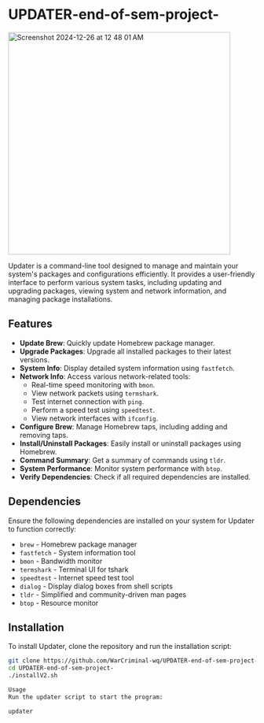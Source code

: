 # UPDATER-end-of-sem-project-

<img width="452" alt="Screenshot 2024-12-26 at 12 48 01 AM" src="https://github.com/user-attachments/assets/c010b0ec-b783-4d2d-9d64-1105b9ebef38" />


 Updater is a command-line tool designed to manage and maintain your system's packages and configurations efficiently. It provides a user-friendly interface to perform various system tasks, including updating and upgrading packages, viewing system and network information, and managing package installations.

## Features

- **Update Brew**: Quickly update Homebrew package manager.
- **Upgrade Packages**: Upgrade all installed packages to their latest versions.
- **System Info**: Display detailed system information using `fastfetch`.
- **Network Info**: Access various network-related tools:
  - Real-time speed monitoring with `bmon`.
  - View network packets using `termshark`.
  - Test internet connection with `ping`.
  - Perform a speed test using `speedtest`.
  - View network interfaces with `ifconfig`.
- **Configure Brew**: Manage Homebrew taps, including adding and removing taps.
- **Install/Uninstall Packages**: Easily install or uninstall packages using Homebrew.
- **Command Summary**: Get a summary of commands using `tldr`.
- **System Performance**: Monitor system performance with `btop`.
- **Verify Dependencies**: Check if all required dependencies are installed.

## Dependencies

Ensure the following dependencies are installed on your system for Updater to function correctly:

- `brew` - Homebrew package manager
- `fastfetch` - System information tool
- `bmon` - Bandwidth monitor
- `termshark` - Terminal UI for tshark
- `speedtest` - Internet speed test tool
- `dialog` - Display dialog boxes from shell scripts
- `tldr` - Simplified and community-driven man pages
- `btop` - Resource monitor

## Installation

To install Updater, clone the repository and run the installation script:

```bash
git clone https://github.com/WarCriminal-wq/UPDATER-end-of-sem-project-.git
cd UPDATER-end-of-sem-project-
./installV2.sh

Usage
Run the updater script to start the program:

updater


